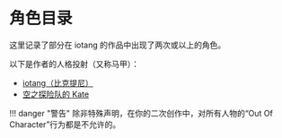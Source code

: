 # 角色目录

这里记录了部分在 iotang 的作品中出现了两次或以上的角色。

以下是作者的人格投射（又称马甲）：

- [iotang（比克提尼）](iotang（比克提尼）.md)
- [空之探险队的 Kate](Kate_da_EoS.md)

!!! danger "警告"
	除非特殊声明，在你的二次创作中，对所有人物的“Out Of Character”行为都是不允许的。